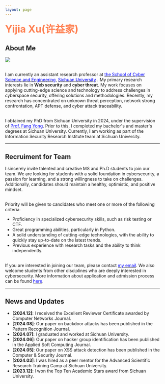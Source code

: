 ```yaml
---
layout: page
---
```


**<font size=6 color=Coral>Yijia Xu(许益家)</font>**

## About Me

<img src="https://scu-yijiaxu.github.io/images/xuyijia-1.png" class="floatpic">

<br>I am currently an assistant research professor at [<font color=Blue>the School of Cyber Science and Engineering</font>](https://ccs.scu.edu.cn/), [<font color=Blue>Sichuan University</font>](https://www.scu.edu.cn/) . My primary research interests lie in **Web security** and **cyber threat**. My work focuses on applying cutting-edge science and technology to address challenges in cyberspace security, offering solutions and methodologies. Recently, my research has concentrated on unknown threat perception, network strong confrontation, APT defense, and cyber attack traceability.

<br>I obtained my PhD from Sichuan University in 2024, under the supervision of [<font color=Blue>Prof. Fang Yong</font>](https://ccs.scu.edu.cn/info/1052/2597.htm). Prior to this, I completed my bachelor's and master's degrees at Sichuan University. Currently, I am working as part of the Information Security Research Institute team at Sichuan University.

---

## Recruiment for Team
I sincerely invite talented and creative MS and Ph.D students to join our team. We are looking for students with a solid foundation in cybersecurity, a passion for learning, and a strong willingness to take on challenges. Additionally, candidates should maintain a healthy, optimistic, and positive mindset.

<br>Priority will be given to candidates who meet one or more of the following criteria:
- Proficiency in specialized cybersecurity skills, such as risk testing or CTF.
- Great programming abilities, particularly in Python.
- A solid understanding of cutting-edge technologies, with the ability to quickly stay up-to-date on the latest trends.
- Previous experience with research tasks and the ability to think independently.

<br>If you are interested in joining our team, please contact [<font color=Blue>my email</font>](mailto:xuyijia@scu.edu.cn). We also welcome students from other disciplines who are deeply interested in cybersecurity. More information about application and admission process can be found [<font color=Blue>here</font>](https://ccs.scu.edu.cn/zsjy.htm).


---

## News and Updates

- **\[2024.12\]**: I received the Excellent Reviewer Certificate awarded by Computer Networks Journal.
- **\[2024.08\]**: Our paper on backdoor attacks has been published in the Pattern Recognition Journal.
- **\[2024.07\]**: I graduated and worked at Sichuan University.
- **\[2024.06\]**: Our paper on hacker group identification has been published in the Applied Soft Computing Journal.
- **\[2024.05\]**: Our paper on XSS attack detection has been published in the Computer & Security Journal.
- **\[2024.03\]**: I was hired as a peer mentor for the Advanced Scientific Research Training Camp at Sichuan University.
- **\[2023.12\]**: I won the Top Ten Academic Stars award from Sichuan University.
<br>

